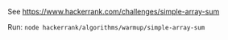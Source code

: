 See https://www.hackerrank.com/challenges/simple-array-sum

Run: `node hackerrank/algorithms/warmup/simple-array-sum`